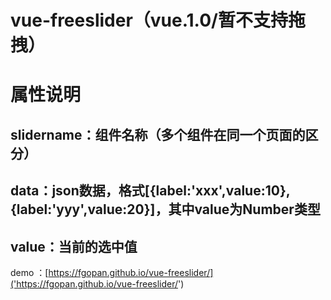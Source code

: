 # vue-freeslider（vue.1.0/暂不支持拖拽）
# 属性说明
## slidername：组件名称（多个组件在同一个页面的区分）
## data：json数据，格式[{label:'xxx',value:10},{label:'yyy',value:20}]，其中value为Number类型
## value：当前的选中值
demo ：[https://fgopan.github.io/vue-freeslider/]('https://fgopan.github.io/vue-freeslider/')
